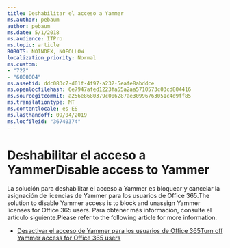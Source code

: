```yaml
---
title: Deshabilitar el acceso a Yammer
ms.author: pebaum
author: pebaum
ms.date: 5/1/2018
ms.audience: ITPro
ms.topic: article
ROBOTS: NOINDEX, NOFOLLOW
localization_priority: Normal
ms.custom:
- "722"
- "6000004"
ms.assetid: ddc083c7-d01f-4f97-a232-5eafe8abddce
ms.openlocfilehash: 6e7947afed1223fa55a2aa5710573c03cd804416
ms.sourcegitcommit: a256e8680379c006287ae30996763051c4d9ff85
ms.translationtype: MT
ms.contentlocale: es-ES
ms.lasthandoff: 09/04/2019
ms.locfileid: "36740374"
---
```

# <a name="disable-access-to-yammer"></a><span data-ttu-id="0c90e-102">Deshabilitar el acceso a Yammer</span><span class="sxs-lookup"><span data-stu-id="0c90e-102">Disable access to Yammer</span></span>

<span data-ttu-id="0c90e-103">La solución para deshabilitar el acceso a Yammer es bloquear y cancelar la asignación de licencias de Yammer para los usuarios de Office 365.</span><span class="sxs-lookup"><span data-stu-id="0c90e-103">The solution to disable Yammer access is to block and unassign Yammer licenses for Office 365 users.</span></span> <span data-ttu-id="0c90e-104">Para obtener más información, consulte el artículo siguiente.</span><span class="sxs-lookup"><span data-stu-id="0c90e-104">Please refer to the following article for more information.</span></span>
  
- [<span data-ttu-id="0c90e-105">Desactivar el acceso de Yammer para los usuarios de Office 365</span><span class="sxs-lookup"><span data-stu-id="0c90e-105">Turn off Yammer access for Office 365 users</span></span>](https://docs.microsoft.com/yammer/manage-yammer-users/turn-off-user-access)
